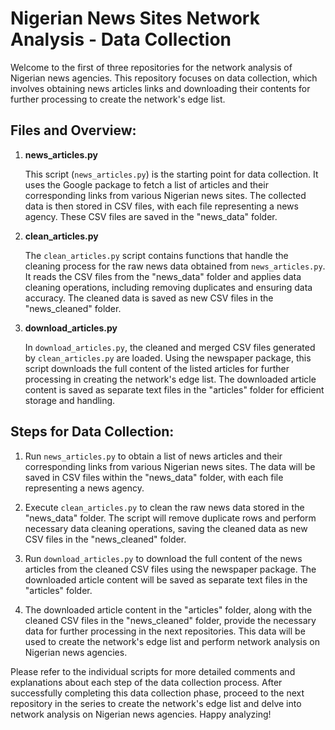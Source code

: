 # Nigerian News Sites Network Analysis - Data Collection

Welcome to the first of three repositories for the network analysis of Nigerian news agencies. This repository focuses on data collection, which involves obtaining news articles links and downloading their contents for further processing to create the network's edge list.

## Files and Overview:

1. **news_articles.py**

   This script (`news_articles.py`) is the starting point for data collection. It uses the Google package to fetch a list of articles and their corresponding links from various Nigerian news sites. The collected data is then stored in CSV files, with each file representing a news agency. These CSV files are saved in the "news_data" folder.

2. **clean_articles.py**

   The `clean_articles.py` script contains functions that handle the cleaning process for the raw news data obtained from `news_articles.py`. It reads the CSV files from the "news_data" folder and applies data cleaning operations, including removing duplicates and ensuring data accuracy. The cleaned data is saved as new CSV files in the "news_cleaned" folder.

3. **download_articles.py**

   In `download_articles.py`, the cleaned and merged CSV files generated by `clean_articles.py` are loaded. Using the newspaper package, this script downloads the full content of the listed articles for further processing in creating the network's edge list. The downloaded article content is saved as separate text files in the "articles" folder for efficient storage and handling.

## Steps for Data Collection:

1. Run `news_articles.py` to obtain a list of news articles and their corresponding links from various Nigerian news sites. The data will be saved in CSV files within the "news_data" folder, with each file representing a news agency.

2. Execute `clean_articles.py` to clean the raw news data stored in the "news_data" folder. The script will remove duplicate rows and perform necessary data cleaning operations, saving the cleaned data as new CSV files in the "news_cleaned" folder.

3. Run `download_articles.py` to download the full content of the news articles from the cleaned CSV files using the newspaper package. The downloaded article content will be saved as separate text files in the "articles" folder.

4. The downloaded article content in the "articles" folder, along with the cleaned CSV files in the "news_cleaned" folder, provide the necessary data for further processing in the next repositories. This data will be used to create the network's edge list and perform network analysis on Nigerian news agencies.

Please refer to the individual scripts for more detailed comments and explanations about each step of the data collection process. After successfully completing this data collection phase, proceed to the next repository in the series to create the network's edge list and delve into network analysis on Nigerian news agencies. Happy analyzing!
